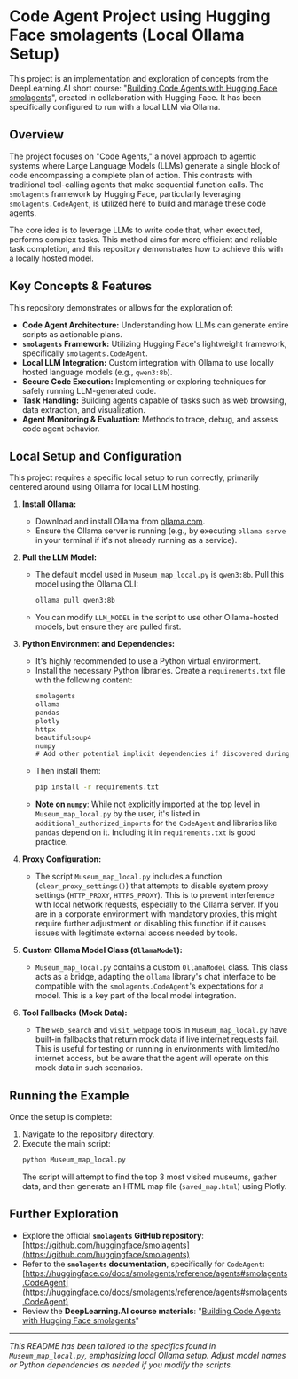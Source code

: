 # Code Agent Project using Hugging Face smolagents (Local Ollama Setup)

This project is an implementation and exploration of concepts from the DeepLearning.AI short course: "[Building Code Agents with Hugging Face smolagents](https://www.deeplearning.ai/short-courses/building-code-agents-with-hugging-face-smolagents/)", created in collaboration with Hugging Face. It has been specifically configured to run with a local LLM via Ollama.

## Overview

The project focuses on "Code Agents," a novel approach to agentic systems where Large Language Models (LLMs) generate a single block of code encompassing a complete plan of action. This contrasts with traditional tool-calling agents that make sequential function calls. The `smolagents` framework by Hugging Face, particularly leveraging `smolagents.CodeAgent`, is utilized here to build and manage these code agents.

The core idea is to leverage LLMs to write code that, when executed, performs complex tasks. This method aims for more efficient and reliable task completion, and this repository demonstrates how to achieve this with a locally hosted model.

## Key Concepts & Features

This repository demonstrates or allows for the exploration of:

*   **Code Agent Architecture:** Understanding how LLMs can generate entire scripts as actionable plans.
*   **`smolagents` Framework:** Utilizing Hugging Face's lightweight framework, specifically `smolagents.CodeAgent`.
*   **Local LLM Integration:** Custom integration with Ollama to use locally hosted language models (e.g., `qwen3:8b`).
*   **Secure Code Execution:** Implementing or exploring techniques for safely running LLM-generated code.
*   **Task Handling:** Building agents capable of tasks such as web browsing, data extraction, and visualization.
*   **Agent Monitoring & Evaluation:** Methods to trace, debug, and assess code agent behavior.

## Local Setup and Configuration

This project requires a specific local setup to run correctly, primarily centered around using Ollama for local LLM hosting.

1.  **Install Ollama:**
    *   Download and install Ollama from [ollama.com](https://ollama.com/).
    *   Ensure the Ollama server is running (e.g., by executing `ollama serve` in your terminal if it's not already running as a service).

2.  **Pull the LLM Model:**
    *   The default model used in `Museum_map_local.py` is `qwen3:8b`. Pull this model using the Ollama CLI:
        ```bash
        ollama pull qwen3:8b
        ```
    *   You can modify `LLM_MODEL` in the script to use other Ollama-hosted models, but ensure they are pulled first.

3.  **Python Environment and Dependencies:**
    *   It's highly recommended to use a Python virtual environment.
    *   Install the necessary Python libraries. Create a `requirements.txt` file with the following content:
        ```txt
        smolagents
        ollama
        pandas
        plotly
        httpx
        beautifulsoup4
        numpy
        # Add other potential implicit dependencies if discovered during use
        ```
    *   Then install them:
        ```bash
        pip install -r requirements.txt
        ```
    *   **Note on `numpy`**: While not explicitly imported at the top level in `Museum_map_local.py` by the user, it's listed in `additional_authorized_imports` for the `CodeAgent` and libraries like `pandas` depend on it. Including it in `requirements.txt` is good practice.

4.  **Proxy Configuration:**
    *   The script `Museum_map_local.py` includes a function (`clear_proxy_settings()`) that attempts to disable system proxy settings (`HTTP_PROXY`, `HTTPS_PROXY`). This is to prevent interference with local network requests, especially to the Ollama server. If you are in a corporate environment with mandatory proxies, this might require further adjustment or disabling this function if it causes issues with legitimate external access needed by tools.

5.  **Custom Ollama Model Class (`OllamaModel`):**
    *   `Museum_map_local.py` contains a custom `OllamaModel` class. This class acts as a bridge, adapting the `ollama` library's chat interface to be compatible with the `smolagents.CodeAgent`'s expectations for a model. This is a key part of the local model integration.

6.  **Tool Fallbacks (Mock Data):**
    *   The `web_search` and `visit_webpage` tools in `Museum_map_local.py` have built-in fallbacks that return mock data if live internet requests fail. This is useful for testing or running in environments with limited/no internet access, but be aware that the agent will operate on this mock data in such scenarios.

## Running the Example

Once the setup is complete:
1.  Navigate to the repository directory.
2.  Execute the main script:
    ```bash
    python Museum_map_local.py
    ```
    The script will attempt to find the top 3 most visited museums, gather data, and then generate an HTML map file (`saved_map.html`) using Plotly.

## Further Exploration

*   Explore the official **`smolagents` GitHub repository**: [https://github.com/huggingface/smolagents](https://github.com/huggingface/smolagents)
*   Refer to the **`smolagents` documentation**, specifically for `CodeAgent`: [https://huggingface.co/docs/smolagents/reference/agents#smolagents.CodeAgent](https://huggingface.co/docs/smolagents/reference/agents#smolagents.CodeAgent)
*   Review the **DeepLearning.AI course materials**: "[Building Code Agents with Hugging Face smolagents](https://www.deeplearning.ai/short-courses/building-code-agents-with-hugging-face-smolagents/)"

---

*This README has been tailored to the specifics found in `Museum_map_local.py`, emphasizing local Ollama setup. Adjust model names or Python dependencies as needed if you modify the scripts.*
